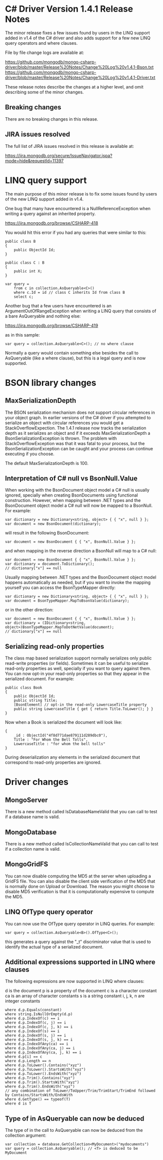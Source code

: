 C# Driver Version 1.4.1 Release Notes
===================================

The minor release fixes a few issues found by users in the LINQ support added
in v1.4 of the C# driver and also adds support for a few new LINQ query
operators and where clauses.

File by file change logs are available at:

https://github.com/mongodb/mongo-csharp-driver/blob/master/Release%20Notes/Change%20Log%20v1.4.1-Bson.txt
https://github.com/mongodb/mongo-csharp-driver/blob/master/Release%20Notes/Change%20Log%20v1.4.1-Driver.txt

These release notes describe the changes at a higher level, and omit describing
some of the minor changes.

Breaking changes
----------------

There are no breaking changes in this release.

JIRA issues resolved
--------------------

The full list of JIRA issues resolved in this release is available at:

https://jira.mongodb.org/secure/IssueNavigator.jspa?mode=hide&requestId=11397

LINQ query support
==================

The main purpose of this minor release is to fix some issues found by users of
the new LINQ support added in v1.4.

One bug that many have encountered is a NullReferenceException when writing a
query against an inherited property.

https://jira.mongodb.org/browse/CSHARP-418

You would hit this error if you had any queries that were similar to this:

    public class B
	{
		public ObjectId Id;	
	}

	public class C : B
	{
		public int X;
	}

	var query =
	    from c in collection.AsQueryable<C>()
		where c.Id = id // class C inherits Id from class B
		select c;

Another bug that a few users have encountered is an ArgumentOutOfRangeException
when writing a LINQ query that consists of a bare AsQueryable and nothing else:

https://jira.mongodb.org/browse/CSHARP-419

as in this sample:

    var query = collection.AsQueryable<C>(); // no where clause

Normally a query would contain something else besides the call to AsQueryable
(like a where clause), but this is a legal query and is now supported.

BSON library changes
====================

MaxSerializationDepth
---------------------

The BSON serialization mechanism does not support circular references in your
object graph. In earlier versions of the C# driver if you attempted to
serialize an object with circular references you would get a
StackOverflowExpection. The 1.4.1 release now tracks the serialization depth
as it serializes an object and if it exceeds MaxSerializationDepth a
BsonSerializationException is thrown. The problem with StackOverflowException
was that it was fatal to your process, but the BsonSerializationException can
be caught and your process can continue executing if you choose.

The default MaxSerializationDepth is 100.

Interpretation of C# null vs BsonNull.Value
-------------------------------------------

When working with the BsonDocument object model a C# null is usually ignored,
specially when creating BsonDocuments using functional construction. However,
when mapping between .NET types and the BsonDocument object model a C# null
will now be mapped to a BsonNull. For example:

    var dictionary = new Dictionary<string, object> { { "x", null } };
	var document = new BsonDocument(dictionary);

will result in the following BsonDocument:

    var document = new BsonDocument { { "x", BsonNull.Value } };

and when mapping in the reverse direction a BsonNull will map to a C# null:

	var document = new BsonDocument { { "x", BsonNull.Value } };
    var dictionary = document.ToDictionary();
	// dictionary["x"] == null

Usually mapping between .NET types and the BsonDocument object model happens
automatically as needed, but if you want to invoke the mapping yourself you
can access the BsonTypeMapper directly:

    var dictionary = new Dictionary<string, object> { { "x", null } };
	var document = BsonTypeMapper.MapToBsonValue(dictionary);

or in the other direction:

    var document = new BsonDocument { { "x", BsonNull.Value } };
	var dictionary = (IDictionary<string, object>)BsonTypeMapper.MapToDotNetValue(document);
	// dictionary["x"] == null

Serializing read-only properties
--------------------------------

The class map based serialization support normally serializes only public
read-write properties (or fields). Sometimes it can be useful to serialize
read-only properties as well, specially if you want to query against them.
You can now opt-in your read-only properties so that they appear in the
serialized document. For example:

    public class Book
	{
	    public ObjectId Id;
		public string Title;
		[BsonElement] // opt-in the read-only LowercaseTitle property
		public string LowercaseTitle { get { return Title.ToLower(); } }
	}

Now when a Book is serialized the document will look like:

    {
	    _id : ObjectId("4f8d771dae879111d289dbc0"),
		Title : "For Whom the Bell Tolls",
		LowercaseTitle : "for whom the bell tolls"
	}

During deserialization any elements in the serialized document that
correspond to read-only properties are ignored.

Driver changes
==============

MongoServer
-----------

There is a new method called IsDatabaseNameValid that you can call to test if
a database name is valid.

MongoDatabase
-------------

There is a new method called IsCollectionNameValid that you can call to test if a
collection name is valid.

MongoGridFS
-----------

You can now disable computing the MD5 at the server when uploading a GridFS
file. You can also disable the client side verification of the MD5 that is
normally done on Upload or Download. The reason you might choose to disable
MD5 verification is that it is computationally expensive to compute the MD5.

LINQ OfType query operator
--------------------------

You can now use the OfType<T> query operator in LINQ queries. For example:

    var query = collection.AsQueryable<B>().OfType<C>();

this generates a query against the "_t" discriminator value that is used to
identify the actual type of a serialized document.

Additional expressions supported in LINQ where clauses
------------------------------------------------------

The following expressions are now supported in LINQ where clauses:

d is the document
p is a property of the document
c is a character constant
ca is an array of character constants
s is a string constant
i, j, k, n are integer constants

    where d.p.Equals(constant)
	where string.IsNullOrEmpty(d.p)
	where d.p.IndexOf(c) == i
	where d.p.IndexOf(c, j) == i
	where d.p.IndexOf(c, j, k) == i
	where d.p.IndexOf(s) == i
	where d.p.IndexOf(s, j) == i
	where d.p.IndexOf(s, j, k) == i
	where d.p.IndexOfAny(ca) == i
	where d.p.IndexOfAny(ca, j) == i
	where d.p.IndexOfAny(ca, j, k) == i
	where d.p[i] == c
	where d.p.Length == n
	where d.p.ToLower().Contains("xyz")
	where d.p.ToLower().StartsWith("xyz")
	where d.p.ToLower().EndsWith("xyz")
	where d.p.Trim().Contains("xyz")
	where d.p.Trim().StartsWith("xyz")
	where d.p.Trim().EndsWith("xyz")
	// any combination of ToLower/ToUpper/Trim/TrimStart/TrimEnd followed by Contains/StartsWith/EndsWith
	where d.GetType() == typeof(T)
	where d is T

Type of <T> in AsQueryable can now be deduced
---------------------------------------------

The type of <T> in the call to AsQueryable can now be deduced from the collection argument:

    var collection = database.GetCollection<MyDocument>("mydocuments")
	var query = collection.AsQueryable(); // <T> is deduced to be MyDocument
